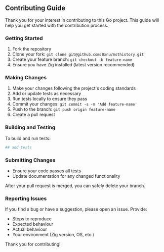 ## Contributing Guide

Thank you for your interest in contributing to this Go project. This guide will help you get started with the contribution process.

### Getting Started

1. Fork the repository
2. Clone your fork: `git clone git@github.com:0xnu/mothistory.git`
3. Create your feature branch: `git checkout -b feature-name`
4. Ensure you have Zig installed (latest version recommended)

### Making Changes

1. Make your changes following the project's coding standards
2. Add or update tests as necessary
3. Run tests locally to ensure they pass
4. Commit your changes: `git commit -s -m 'Add feature-name'`
5. Push to the branch: `git push origin feature-name`
6. Create a pull request

### Building and Testing

To build and run tests:

```sh
## add tests
```

### Submitting Changes

- Ensure your code passes all tests
- Update documentation for any changed functionality

After your pull request is merged, you can safely delete your branch.

### Reporting Issues

If you find a bug or have a suggestion, please open an issue. Provide:

- Steps to reproduce
- Expected behaviour
- Actual behaviour
- Your environment (Zig version, OS, etc.)

Thank you for contributing!
